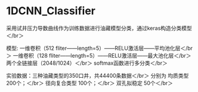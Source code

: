# 1DCNN_Classifier
采用试井压力导数曲线作为训练数据进行油藏模型分类，通过keras构造分类模型＜/br＞

模型: 一维卷积（512 fliter——length=5）——RELU激活层——平均池化层＜/br＞
      一维卷积（128 fliter——length=5）——RELU激活层——最大池化层＜/br＞
      两个全链接层（2048/1024）＜/br＞
      softmax函数进行多分类＜/br＞
     
实验数据：三种油藏类型的350口井，共44400条数据＜/br＞
         分别为 均质类型 200个；＜/br＞
         径向复合类型 100个；＜/br＞
         双孔拟稳定 50个＜/br＞
